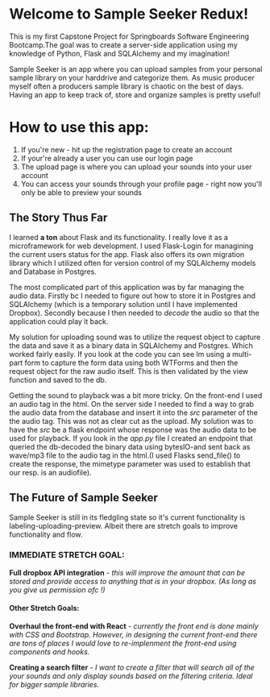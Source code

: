 
# Welcome to Sample Seeker Redux!

This is my first Capstone Project for Springboards Software Engineering Bootcamp.The goal was to create a server-side application using my knowledge of Python, Flask and SQLAlchemy and my imagination!

Sample Seeker is an app where you can upload samples from your personal sample library on your harddrive and categorize them. As music producer myself often a producers sample library is chaotic on the best of days. Having an app to keep track of, store and organize samples is pretty useful! 

# How to use this app:
1. If you're new - hit up the registration page to create an account
1. If your're already a user you can use our login page 
2. The upload page is where you can upload your sounds into your user account
3. You can access your sounds through your profile page - right now you'll only be able to preview your sounds


## The Story Thus Far

I learned **a ton**  about Flask and its functionality. I really love it as a microframework for web development. I used Flask-Login for managining the current users status for the app. Flask also offers its own migration library which I utilized often for version control of my SQLAlchemy models and Database in Postgres.

The most complicated part of this application was by far managing the audio data. Firstly bc I needed to figure out how to store it in Postgres and SQLAlchemy (which is a temporary solution until I have implemented Dropbox). Secondly because I then needed to *decode* the audio so that the application could play it back. 

My solution for uploading sound was to utilize the request object to capture the data and save it as a binary data in SQLAlchemy and Postgres. Which worked fairly easily. If you look at the code you can see Im using a multi-part form to capture the form data using both WTForms and then the request object for the raw audio itself. This is then validated by the view function and saved to the db.

Getting the sound to playback was a bit more tricky. On the front-end I used an audio tag in the html. On the server side I needed to find a way to grab the audio data from the database and insert it into the *src* parameter of the the audio tag. This was not as clear cut as the upload. My solution was to have the *src* be a flask endpoint whose response was the audio data to be used for playback. If you look in the *app.py* file I created an endpoint that queried the db-decoded the binary data using bytesIO-and sent back as wave/mp3 file to the audio tag in the html.(I used Flasks send_file() to create the response, the mimetype parameter was used to establish that our resp. is an audiofile).

## The Future of Sample Seeker

Sample Seeker is still in its fledgling state so it's current functionality is labeling-uploading-preview. Albeit there are stretch goals to improve functionality and flow.

### IMMEDIATE STRETCH GOAL:

**Full dropbox API integration** - *this will improve the amount that can be stored and provide access to anything that is in your dropbox. (As long as you give us permission ofc !)*

#### Other Stretch Goals:

**Overhaul the front-end with React** - *currently the front end is done mainly with CSS and Bootstrap. However, in designing the current front-end there are tons of places I would love to re-implenment the front-end using components and hooks.*

**Creating a search filter** - *I want to create a filter that will search all of the your sounds and only display sounds based on the filtering criteria. Ideal for bigger sample libraries.* 